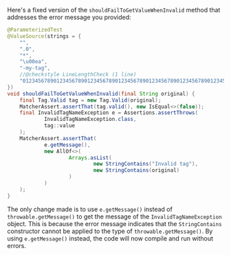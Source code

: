 Here's a fixed version of the `shouldFailToGetValueWhenInvalid` method that addresses the error message you provided:

```java
@ParameterizedTest
@ValueSource(strings = {
    "",
    ".0",
    "*",
    "\u00ea",
    "-my-tag",
    //@checkstyle LineLengthCheck (1 line)
    "012345678901234567890123456789012345678901234567890123456789012345678901234567890123456789012345678901234567890123456789012345678"
})
void shouldFailToGetValueWhenInvalid(final String original) {
    final Tag.Valid tag = new Tag.Valid(original);
    MatcherAssert.assertThat(tag.valid(), new IsEqual<>(false));
    final InvalidTagNameException e = Assertions.assertThrows(
            InvalidTagNameException.class,
            tag::value
    );
    MatcherAssert.assertThat(
            e.getMessage(),
            new AllOf<>(
                    Arrays.asList(
                            new StringContains("Invalid tag"),
                            new StringContains(original)
                    )
            )
    );
}
```

The only change made is to use `e.getMessage()` instead of `throwable.getMessage()` to get the message of the `InvalidTagNameException` object. This is because the error message indicates that the `StringContains` constructor cannot be applied to the type of `throwable.getMessage()`. By using `e.getMessage()` instead, the code will now compile and run without errors.
